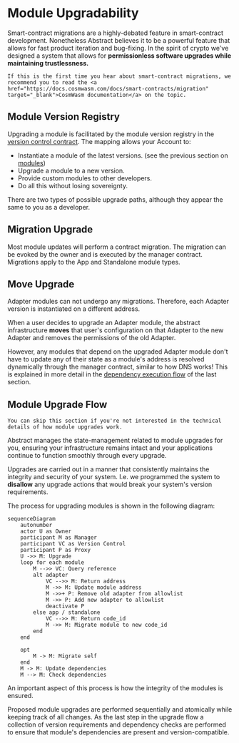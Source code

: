 # Module Upgradability

Smart-contract migrations are a highly-debated feature in smart-contract development. Nonetheless Abstract believes it
to be a powerful feature that allows for fast product iteration and bug-fixing. In the spirit of crypto we've designed a system that
allows for **permissionless software upgrades while maintaining trustlessness.**

```admonish info
If this is the first time you hear about smart-contract migrations, we recommend you to read the <a href="https://docs.cosmwasm.com/docs/smart-contracts/migration" target="_blank">CosmWasm documentation</a> on the topic.
```

## Module Version Registry

Upgrading a module is facilitated by the module version registry in
the [version control contract](../5_platform/2_version_control.md). The mapping allows your Account to:

- Instantiate a module of the latest versions. (see the previous section on [modules](./6_module_types.md#installing-and-uninstalling-modules))
- Upgrade a module to a new version.
- Provide custom modules to other developers.
- Do all this without losing sovereignty.

There are two types of possible upgrade paths, although they appear the same to you as a developer.

## Migration Upgrade

Most module updates will perform a contract migration. The migration can be evoked by the owner and is executed by
the manager contract. Migrations apply to the App and Standalone module types.

## Move Upgrade

Adapter modules can not undergo any migrations. Therefore, each Adapter version is instantiated on a different
address.

When a user decides to upgrade an Adapter module, the abstract infrastructure **moves** that user's configuration on that Adapter  to the new Adapter and removes the permissions of the old Adapter.

However, any modules that depend on the upgraded Adapter module don't have to update any of their state as a module's address is resolved dynamically through the manager contract, similar to how DNS works! This is explained in more detail in the [dependency execution flow](./6_module_types.md#dependency-execution) of the last section.

## Module Upgrade Flow

```mermaid info
You can skip this section if you're not interested in the technical details of how module upgrades work.
```

Abstract manages the state-management related to module upgrades for you, ensuring your infrastructure remains intact and your applications continue to function smoothly through every upgrade.

Upgrades are carried out in a manner that consistently maintains the integrity and security of your system. I.e. we programmed the system to **disallow** any upgrade actions that would break your system's version requirements.

The process for upgrading modules is shown in the following diagram:

```mermaid
sequenceDiagram
    autonumber
    actor U as Owner
    participant M as Manager
    participant VC as Version Control
    participant P as Proxy
    U ->> M: Upgrade
    loop for each module
        M -->> VC: Query reference
        alt adapter
            VC -->> M: Return address
            M ->> M: Update module address
            M ->>+ P: Remove old adapter from allowlist
            M ->> P: Add new adapter to allowlist
            deactivate P
        else app / standalone
            VC -->> M: Return code_id
            M ->> M: Migrate module to new code_id
        end
    end

    opt
        M -> M: Migrate self
    end
    M -> M: Update dependencies
    M --> M: Check dependencies  
```

An important aspect of this process is how the integrity of the modules is ensured.

Proposed module upgrades are performed sequentially and atomically while keeping track of all changes. As the last step in the upgrade flow a collection of version requirements and dependency checks are performed to ensure that module's dependencies are present and version-compatible.
